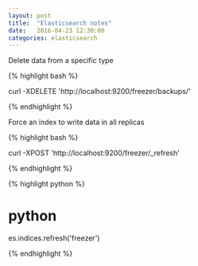 ```yaml
---
layout: post
title:  "Elasticsearch notes"
date:   2016-04-23 12:30:00
categories: elasticsearch
---
```


Delete data from a specific type

{% highlight bash %}

curl -XDELETE 'http://localhost:9200/freezer/backups/'

{% endhighlight %}


Force an index to write data in all replicas

{% highlight bash %}

curl -XPOST 'http://localhost:9200/freezer/_refresh'

{% endhighlight %}

{% highlight python %}

# python
es.indices.refresh('freezer')

{% endhighlight %}
